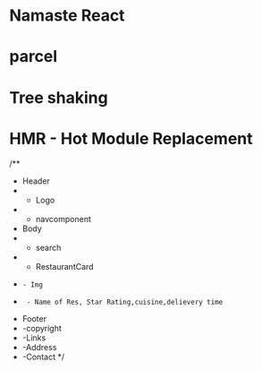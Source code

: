 # Namaste React

# parcel
# Tree shaking
# HMR - Hot Module Replacement

/**
 * Header
 *  - Logo
 *  - navcomponent
 * Body
 *  - search
 *  - RestaurantCard
 *     - Img
 *      - Name of Res, Star Rating,cuisine,delievery time
 * Footer
 *  -copyright
 *  -Links
 *  -Address
 *  -Contact
 */
